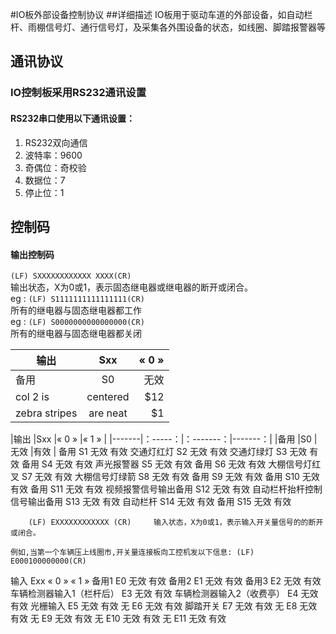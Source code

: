 #IO板外部设备控制协议 
##详细描述
IO板用于驱动车道的外部设备，如自动栏杆、雨棚信号灯、通行信号灯，及采集各外围设备的状态，如线圈、脚踏报警器等 
## 通讯协议
### IO控制板采用RS232通讯设置 
#### RS232串口使用以下通讯设置：
1. 	RS232双向通信
1. 	波特率：9600
1. 	奇偶位：奇校验
1. 	数据位：7
1. 	停止位：1

## 控制码
#### 输出控制码
`(LF) SXXXXXXXXXXXX XXXX(CR)` <br>
输出状态，X为0或1，表示固态继电器或继电器的断开或闭合。 <br>
eg : `(LF) S1111111111111111(CR)` <br>
所有的继电器与固态继电器都工作<br>
eg : `(LF) S0000000000000000(CR)` <br>
所有的继电器与固态继电器都关闭<br>


| 输出        | Sxx           | « 0 » |
| ------------- |:-------------:| -----:|
| 备用      | S0 | 无效 |
| col 2 is      | centered      |   $12 |
| zebra stripes | are neat      |    $1 |
			
|输出	|Sxx	|« 0 »	|« 1 »  |
|-------|：-----：|：-------：|-------：|
|备用	|S0	      |无效	 |有效          |
备用	S1	无效	有效
交通灯红灯	S2	无效	有效
交通灯绿灯	S3	无效	有效
备用	S4	无效	有效
声光报警器	S5	无效	有效
备用	S6	无效	有效
大棚信号灯红叉	S7	无效	有效
大棚信号灯绿箭	S8	无效	有效
备用	S9	无效	有效
备用	S10	无效	有效
备用	S11	无效	有效
视频报警信号输出备用	S12	无效	有效
自动栏杆抬杆控制信号输出备用	S13	无效	有效
自动栏杆	S14	无效	有效
备用	S15	无效	有效

		(LF) EXXXXXXXXXXXX (CR)		输入状态，X为0或1，表示输入开关量信号的的断开或闭合。
			
	例如,当第一个车辆压上线圈市,开关量连接板向工控机发以下信息: (LF) E000100000000(CR)

输入	Exx	« 0 »	« 1 »
备用1	E0	无效	有效
备用2	E1	无效	有效
备用3	E2	无效	有效
车辆检测器输入1（栏杆后）	E3	无效	有效
车辆检测器输入2（收费亭）	E4	无效	有效
光栅输入	E5	无效	有效
无	E6	无效	有效
脚踏开关	E7	无效	有效
无	E8	无效	有效
无	E9	无效	有效
无	E10	无效	有效
无	E11	无效	有效

